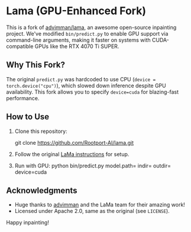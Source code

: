 # Lama (GPU-Enhanced Fork)

This is a fork of [advimman/lama](https://github.com/advimman/lama), an awesome open-source inpainting project. We've modified `bin/predict.py` to enable GPU support via command-line arguments, making it faster on systems with CUDA-compatible GPUs like the RTX 4070 Ti SUPER.

## Why This Fork?
The original `predict.py` was hardcoded to use CPU (`device = torch.device("cpu")`), which slowed down inference despite GPU availability. This fork allows you to specify `device=cuda` for blazing-fast performance.

## How to Use
1. Clone this repository:

   git clone https://github.com/Rootport-AI/lama.git

2. Follow the original [LaMa instructions](https://github.com/advimman/lama#quick-start) for setup.
3. Run with GPU: python bin/predict.py model.path=<path-to-checkpoint> indir=<input-dir> outdir=<output-dir> device=cuda

## Acknowledgments
- Huge thanks to [advimman](https://github.com/advimman) and the LaMa team for their amazing work!
- Licensed under Apache 2.0, same as the original (see `LICENSE`).

Happy inpainting!